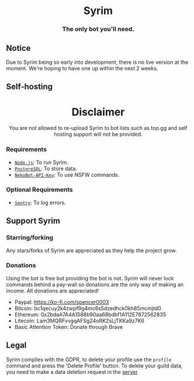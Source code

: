 <div align="center">
    <h1>Syrim</h1>
    <h3>The only bot you'll need.</h3>
</div>

## Notice
Due to Syrim being so early into development, there is no live version at the moment. We're hoping to have one up within the next 2 weeks.

## Self-hosting
<div align="center">
    <h1>Disclaimer</h1>
    You are not allowed to re-upload Syrim to bot lists such as top.gg and self hosting support will not be provided.
</div>

### Requirements
- [`Node.js`]: To run Syrim.
- [`PostgreSQL`]: To store data.
- [`NekoBot-API-Key`]: To use NSFW commands.

### Optional Requirements
- [`Sentry`]: To log errors.

## Support Syrim

### Starring/forking
Any stars/forks of Syrim are appreciated as they help the project grow. 

### Donations
Using the bot is free but providing the bot is not. Syrim will never lock commands behind a pay-wall so donations are the only way of making an income. All donations are appreciated!

- Paypal: https://ko-fi.com/spencer0003
- Bitcoin: bc1qecuy2k4zwpf9g4mc6s5dzedhck0kh85mcmjtd0
- Ethereum: 0x2bdaA7A4A1588b90aa68bdbf1A112E7872562835
- Litecoin: Lam3MQRFvvgqAFSg24oRK2sLjTKKa9z7K6
- Basic Attention Token: Donate through Brave

## Legal
Syrim complies with the GDPR, to delete your profile use the `profile` command and press the 'Delete Profile' button.
To delete your guild data, you need to make a data deletion request in the [server](https://discord.gg/support_server_coming_soon)

<!----------------- LINKS --------------->
[`nekobot-api-key`]: https://www.nekobot.xyz/
[`node.js`]: https://nodejs.org/en/download/current/
[`postgresql`]: https://www.postgresql.org/download/
[`sentry`]: https://sentry.io

